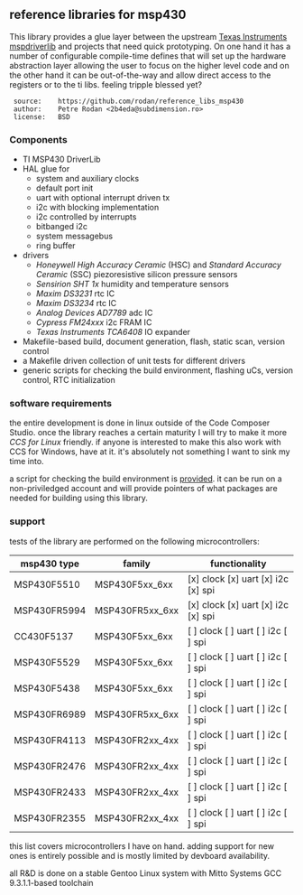 
## reference libraries for msp430

This library provides a glue layer between the upstream [Texas Instruments mspdriverlib](https://www.ti.com/tool/MSPDRIVERLIB) and projects that need quick prototyping. On one hand it has a number of configurable compile-time defines that will set up the hardware abstraction layer allowing the user to focus on the higher level code and on the other hand it can be out-of-the-way and allow direct access to the registers or to the ti libs. feeling tripple blessed yet?

```
 source:    https://github.com/rodan/reference_libs_msp430
 author:    Petre Rodan <2b4eda@subdimension.ro>
 license:   BSD
```

### Components

* TI MSP430 DriverLib
* HAL glue for
  * system and auxiliary clocks
  * default port init
  * uart with optional interrupt driven tx
  * i2c with blocking implementation
  * i2c controlled by interrupts
  * bitbanged i2c
  * system messagebus
  * ring buffer
* drivers
  * *Honeywell High Accuracy Ceramic* (HSC) and *Standard Accuracy Ceramic* (SSC) piezoresistive silicon pressure sensors
  * *Sensirion SHT 1x* humidity and temperature sensors
  * *Maxim DS3231* rtc IC
  * *Maxim DS3234* rtc IC
  * *Analog Devices AD7789* adc IC
  * *Cypress FM24xxx* i2c FRAM IC
  * *Texas Instruments TCA6408* IO expander 
* Makefile-based build, document generation, flash, static scan, version control
* a Makefile driven collection of unit tests for different drivers
* generic scripts for checking the build environment, flashing uCs, version control, RTC initialization

### software requirements

the entire development is done in linux outside of the Code Composer Studio. once the library reaches a certain maturity I will try to make it more *CCS for Linux* friendly. if anyone is interested to make this also work with CCS for Windows, have at it. it's absolutely not something I want to sink my time into.

a script for checking the build environment is [provided](./tools/check_setup.sh). it can be run on a non-priviledged account and will provide pointers of what packages are needed for building using this library.

### support

tests of the library are performed on the following microcontrollers:

msp430 type | family | functionality
----------- | ------ | -------------
MSP430F5510 | MSP430F5xx_6xx | [x] clock [x] uart [x] i2c [x] spi
MSP430FR5994 | MSP430FR5xx_6xx | [x] clock [x] uart [x] i2c [x] spi
CC430F5137 | MSP430F5xx_6xx | [ ] clock [ ] uart [ ] i2c [ ] spi
MSP430F5529 | MSP430F5xx_6xx | [ ] clock [ ] uart [ ] i2c [ ] spi
MSP430F5438 | MSP430F5xx_6xx | [ ] clock [ ] uart [ ] i2c [ ] spi
MSP430FR6989 | MSP430FR5xx_6xx | [ ] clock [ ] uart [ ] i2c [ ] spi
MSP430FR4113 | MSP430FR2xx_4xx | [ ] clock [ ] uart [ ] i2c [ ] spi 
MSP430FR2476 | MSP430FR2xx_4xx | [ ] clock [ ] uart [ ] i2c [ ] spi
MSP430FR2433 | MSP430FR2xx_4xx | [ ] clock [ ] uart [ ] i2c [ ] spi
MSP430FR2355 | MSP430FR2xx_4xx | [ ] clock [ ] uart [ ] i2c [ ] spi

this list covers microcontrollers I have on hand. adding support for new ones is entirely possible and is mostly limited by devboard availability.

all R&D is done on a stable Gentoo Linux system with Mitto Systems GCC 9.3.1.1-based toolchain

